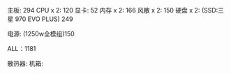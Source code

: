 <!--
 * @Date: 2025-03-28
 * @LastEditors: GoKo-Son626
 * @LastEditTime: 2025-03-28
 * @FilePath: /qspinlock/sever.md
 * @Description: 
-->
主板: 294
CPU x 2: 120
显卡: 52
内存 x 2: 166
风散 x 2: 150
硬盘 x 2: (SSD:三星 970 EVO PLUS) 249

电源: (1250w全模组)150

ALL：1181

散热器: 
机箱: 
